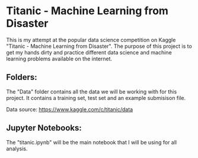 # Titanic - Machine Learning from Disaster

This is my attempt at the popular data science competition on Kaggle "Titanic - Machine Learning from Disaster". The purpose of this project is to get my hands dirty and practice different data science and machine learning problems available on the internet.

## Folders:

The "Data" folder contains all the data we will be working with for this project. It contains a training set, test set and an example submisison file.

Data source: https://www.kaggle.com/c/titanic/data

## Jupyter Notebooks:

The "titanic.ipynb" will be the main notebook that I will be using for all analysis.